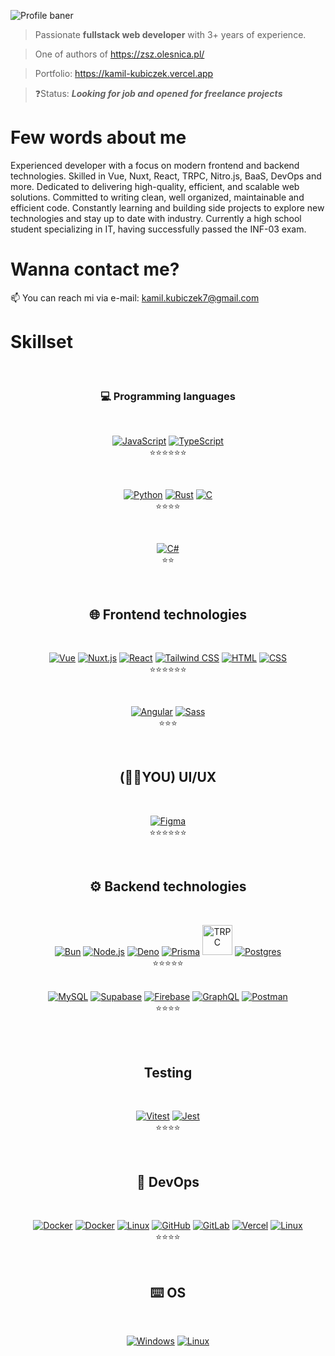 ![Profile baner](https://github.com/user-attachments/assets/a82d36d1-c922-4ff6-aec4-2b127645f24f)

> Passionate **fullstack web developer** with 3+ years of experience. 

> One of authors of https://zsz.olesnica.pl/

>  Portfolio: https://kamil-kubiczek.vercel.app

> ❓Status: ***Looking for job and opened for freelance projects***




# Few words about me
Experienced developer with a focus on modern frontend and backend technologies. Skilled in Vue, Nuxt, React, TRPC, Nitro.js, BaaS, DevOps and more. Dedicated to delivering high-quality, efficient, and scalable web solutions.
Committed to writing clean, well organized, maintainable and efficient code. Constantly learning and building side projects to explore new technologies and stay up to date with industry. Currently a high school student specializing in IT, having successfully passed the INF-03 exam. 

# Wanna contact me? 
📫 You can reach mi via e-mail: <a href="mailto:kamil.kubiczek7@gmail.com">kamil.kubiczek7@gmail.com</a>


# Skillset
<div align="center">
<br>
 
### 💻 Programming languages
<br>

<a href="https://developer.mozilla.org/en-US/docs/Web/JavaScript"><img src="https://skillicons.dev/icons?i=js" alt="JavaScript" /></a>
<a href="https://www.typescriptlang.org/"><img src="https://skillicons.dev/icons?i=ts" alt="TypeScript" /></a>
<br>
⭐⭐⭐⭐⭐⭐

<br>

<a href="https://www.python.org/"><img src="https://skillicons.dev/icons?i=py" alt="Python" /></a>
<a href="https://doc.rust-lang.org/book/"><img src="https://skillicons.dev/icons?i=rust" alt="Rust" /></a>
<a href="https://devdocs.io/c/"><img src="https://skillicons.dev/icons?i=c" alt="C" /></a>
<br>
⭐⭐⭐⭐

<br>

<a href="https://learn.microsoft.com/en-us/dotnet/csharp/tour-of-csharp/"><img src="https://skillicons.dev/icons?i=cs" alt="C#" /></a>
<br>
⭐⭐

<br>

## 🌐 Frontend technologies
<br>

<a href="https://vuejs.org/"><img src="https://skillicons.dev/icons?i=vue" alt="Vue" /></a>
<a href="https://v3.nuxtjs.org/"><img src="https://skillicons.dev/icons?i=nuxtjs" alt="Nuxt.js" /></a>
<a href="https://reactjs.org/"><img src="https://skillicons.dev/icons?i=react" alt="React" /></a>
<a href="https://tailwindcss.com/"><img src="https://skillicons.dev/icons?i=tailwind" alt="Tailwind CSS" /></a>
<a href="https://developer.mozilla.org/en-US/docs/Web/HTML"><img src="https://skillicons.dev/icons?i=html" alt="HTML" /></a>
<a href="https://developer.mozilla.org/en-US/docs/Web/CSS"><img src="https://skillicons.dev/icons?i=css" alt="CSS" /></a>
<br>
⭐⭐⭐⭐⭐⭐

<br>

<a href="https://angular.io/"><img src="https://skillicons.dev/icons?i=angular" alt="Angular" /></a>
<a href="https://sass-lang.com/"><img src="https://skillicons.dev/icons?i=sass" alt="Sass" /></a>
<br>
⭐⭐⭐


<br>

## (🫵🏻YOU) UI/UX
<br>

<a href="https://www.figma.com"><img src="https://skillicons.dev/icons?i=figma" alt="Figma" /></a>
<br>
⭐⭐⭐⭐⭐⭐

<br>

## ⚙️ Backend technologies
<br>

<a href="https://bun.sh/"><img src="https://skillicons.dev/icons?i=bun" alt="Bun" /></a>
<a href="https://nodejs.org/"><img src="https://skillicons.dev/icons?i=nodejs" alt="Node.js" /></a>
<a href="https://deno.com/"><img src="https://skillicons.dev/icons?i=deno" alt="Deno" /></a>
<a href="https://www.prisma.io/"><img src="https://skillicons.dev/icons?i=prisma" alt="Prisma" /></a>
<a href="https://trpc.io/"><img style="width: 48px;" src="https://trpc.io/img/logo.svg" alt="TRPC" /></a>
<a href="https://www.postgresql.org.pl/"><img src="https://skillicons.dev/icons?i=postgres" alt="Postgres" /></a>
<br>
⭐⭐⭐⭐⭐

<br>
<a href="https://www.mysql.com/"><img src="https://skillicons.dev/icons?i=mysql" alt="MySQL" /></a>
<a href="https://supabase.com/"><img src="https://skillicons.dev/icons?i=supabase" alt="Supabase" /></a>
<a href="https://firebase.google.com/"><img src="https://skillicons.dev/icons?i=firebase" alt="Firebase" /></a>
<a href="https://graphql.org/"><img src="https://skillicons.dev/icons?i=graphql" alt="GraphQL" /></a>
<a href="https://www.postman.com/"><img src="https://skillicons.dev/icons?i=postman" alt="Postman" /></a>
<br>
⭐⭐⭐⭐

<br><br>

## Testing
<br>

<a href="https://vitest.dev/"><img src="https://skillicons.dev/icons?i=vitest" alt="Vitest" /></a>
<a href="https://jestjs.io/"><img src="https://skillicons.dev/icons?i=jest" alt="Jest" /></a>
<br>
⭐⭐⭐⭐




<br>

## 🚀 DevOps
<br>

<a href="https://www.docker.com/"><img src="https://skillicons.dev/icons?i=docker" alt="Docker" /></a>
<a href="https://azure.microsoft.com/en-en"><img src="https://skillicons.dev/icons?i=azure" alt="Docker" /></a>
<a href="https://wikipedia.org/wiki/Linux"><img src="https://skillicons.dev/icons?i=linux" alt="Linux" /></a>
<a href="https://github.com/"><img src="https://skillicons.dev/icons?i=github" alt="GitHub" /></a>
<a href="https://about.gitlab.com/"><img src="https://skillicons.dev/icons?i=gitlab" alt="GitLab" /></a>
<a href="https://vercel.com/"><img src="https://skillicons.dev/icons?i=vercel" alt="Vercel" /></a>
<a href="https://git-scm.com/"><img src="https://skillicons.dev/icons?i=git" alt="Linux" /></a>
<br />
⭐⭐⭐⭐

<br>

## ⌨️ OS
<br>

<a href="https://www.microsoft.com/en-en/windows/?r=1"><img src="https://skillicons.dev/icons?i=windows" alt="Windows" /></a>
<a href="https://wikipedia.org/wiki/Linux"><img src="https://skillicons.dev/icons?i=linux" alt="Linux" /></a>
<br>
</div>






